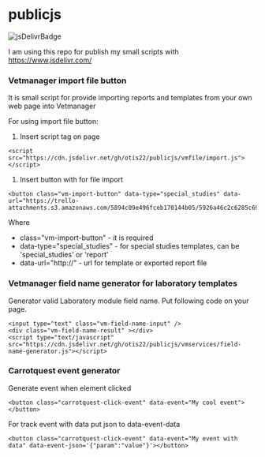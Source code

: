 # publicjs

![jsDelivrBadge](https://data.jsdelivr.com/v1/package/gh/otis22/publicjs/badge)

I am using this repo for publish my small scripts with https://www.jsdelivr.com/

### Vetmanager import file button 

It is small script for provide importing reports and templates from your own web page into Vetmanager 

For using import file button: 

1. Insert script tag on page 

```
<script src="https://cdn.jsdelivr.net/gh/otis22/publicjs/vmfile/import.js"></script>
```

1. Insert button with for file import 

```
<button class="vm-import-button" data-type="special_studies" data-url="https://trello-attachments.s3.amazonaws.com/5894c09e496fceb170144b05/5926a46c2c6285c695c50f7b/2e720938b94ab38f11f0a240f586fa21/%D0%A3%D0%97%D0%98_%D1%81%D0%B5%D1%80%D0%B4%D1%86%D0%B0.txt">Импорт</button>
```

Where

* class="vm-import-button" - it is required
* data-type="special_studies" - for special studies templates, can be 'special_studies' or 'report'
* data-url="http://" - url for template or exported report file


### Vetmanager field name generator for laboratory templates 

Generator valid Laboratory module field name. Put following code on your page.

```
<input type="text" class="vm-field-name-input" />
<div class="vm-field-name-result" ></div>
<script type="text/javascript" src="https://cdn.jsdelivr.net/gh/otis22/publicjs/vmservices/field-name-generator.js"></script>
```

### Carrotquest event generator 

Generate event when element clicked 

```
<button class="carrotquest-click-event" data-event="My cool event"></button>
```

For track event with data put json to data-event-data

```
<button class="carrotquest-click-event" data-event="My event with data" data-event-json='{"param":"value"}'></button>
```
